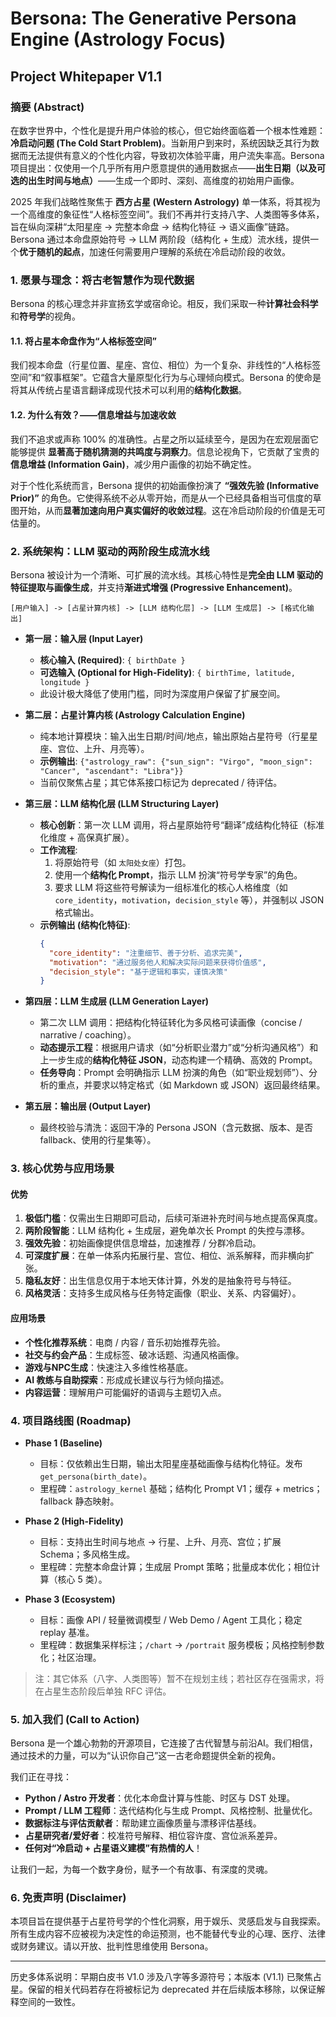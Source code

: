 # Bersona: The Generative Persona Engine (Astrology Focus)
## Project Whitepaper V1.1 

### **摘要 (Abstract)**

在数字世界中，个性化是提升用户体验的核心，但它始终面临着一个根本性难题：**冷启动问题 (The Cold Start Problem)**。当新用户到来时，系统因缺乏其行为数据而无法提供有意义的个性化内容，导致初次体验平庸，用户流失率高。Bersona 项目提出：仅使用一个几乎所有用户愿意提供的通用数据点——**出生日期（以及可选的出生时间与地点）**——生成一个即时、深刻、高维度的初始用户画像。

2025 年我们战略性聚焦于 **西方占星 (Western Astrology)** 单一体系，将其视为一个高维度的象征性“人格标签空间”。我们不再并行支持八字、人类图等多体系，旨在纵向深耕“太阳星座 → 完整本命盘 → 结构化特征 → 语义画像”链路。Bersona 通过本命盘原始符号 → LLM 两阶段（结构化 + 生成）流水线，提供一个**优于随机的起点**，加速任何需要用户理解的系统在冷启动阶段的收敛。

### **1. 愿景与理念：将古老智慧作为现代数据**

Bersona 的核心理念并非宣扬玄学或宿命论。相反，我们采取一种**计算社会科学**和**符号学**的视角。

#### **1.1. 将占星本命盘作为“人格标签空间”**
我们视本命盘（行星位置、星座、宫位、相位）为一个复杂、非线性的“人格标签空间”和“叙事框架”。它蕴含大量原型化行为与心理倾向模式。Bersona 的使命是将其从传统占星语言翻译成现代技术可以利用的**结构化数据**。

#### **1.2. 为什么有效？——信息增益与加速收敛**
我们不追求或声称 100% 的准确性。占星之所以延续至今，是因为在宏观层面它能够提供 **显著高于随机猜测的共鸣度与洞察力**。信息论视角下，它贡献了宝贵的 **信息增益 (Information Gain)**，减少用户画像的初始不确定性。

对于个性化系统而言，Bersona 提供的初始画像扮演了 **“强效先验 (Informative Prior)”** 的角色。它使得系统不必从零开始，而是从一个已经具备相当可信度的草图开始，从而**显著加速向用户真实偏好的收敛过程**。这在冷启动阶段的价值是无可估量的。

### **2. 系统架构：LLM 驱动的两阶段生成流水线**

Bersona 被设计为一个清晰、可扩展的流水线。其核心特性是**完全由 LLM 驱动的特征提取与画像生成**，并支持**渐进式增强 (Progressive Enhancement)**。

```
[用户输入] -> [占星计算内核] -> [LLM 结构化层] -> [LLM 生成层] -> [格式化输出]
```

*   **第一层：输入层 (Input Layer)**
    *   **核心输入 (Required)**: `{ birthDate }`
    *   **可选输入 (Optional for High-Fidelity)**: `{ birthTime, latitude, longitude }`
    *   此设计极大降低了使用门槛，同时为深度用户保留了扩展空间。

*   **第二层：占星计算内核 (Astrology Calculation Engine)**
    *   纯本地计算模块：输入出生日期/时间/地点，输出原始占星符号（行星星座、宫位、上升、月亮等）。
    *   **示例输出**: `{"astrology_raw": {"sun_sign": "Virgo", "moon_sign": "Cancer", "ascendant": "Libra"}}`
    *   当前仅聚焦占星；其它体系接口标记为 deprecated / 待评估。

*   **第三层：LLM 结构化层 (LLM Structuring Layer)**
    *   **核心创新**：第一次 LLM 调用，将占星原始符号“翻译”成结构化特征（标准化维度 + 高保真扩展）。
    *   **工作流程**:
        1.  将原始符号（如 `太阳处女座`）打包。
        2.  使用一个**结构化 Prompt**，指示 LLM 扮演“符号学专家”的角色。
        3.  要求 LLM 将这些符号解读为一组标准化的核心人格维度（如 `core_identity`，`motivation`，`decision_style` 等），并强制以 JSON 格式输出。
    *   **示例输出 (结构化特征)**:
        ```json
        {
          "core_identity": "注重细节、善于分析、追求完美",
          "motivation": "通过服务他人和解决实际问题来获得价值感",
          "decision_style": "基于逻辑和事实，谨慎决策"
        }
        ```

*   **第四层：LLM 生成层 (LLM Generation Layer)**
    *   第二次 LLM 调用：把结构化特征转化为多风格可读画像（concise / narrative / coaching）。
    *   **动态提示工程**：根据用户请求（如“分析职业潜力”或“分析沟通风格”）和上一步生成的**结构化特征 JSON**，动态构建一个精确、高效的 Prompt。
    *   **任务导向**：Prompt 会明确指示 LLM 扮演的角色（如“职业规划师”）、分析的重点，并要求以特定格式（如 Markdown 或 JSON）返回最终结果。

*   **第五层：输出层 (Output Layer)**
    *   最终校验与清洗：返回干净的 Persona JSON（含元数据、版本、是否 fallback、使用的行星集等）。

### **3. 核心优势与应用场景**

#### **优势**
1. **极低门槛**：仅需出生日期即可启动，后续可渐进补充时间与地点提高保真度。
2. **两阶段智能**：LLM 结构化 + 生成层，避免单次长 Prompt 的失控与漂移。
3. **强效先验**：初始画像提供信息增益，加速推荐 / 分群冷启动。
4. **可深度扩展**：在单一体系内拓展行星、宫位、相位、派系解释，而非横向扩张。
5. **隐私友好**：出生信息仅用于本地天体计算，外发的是抽象符号与特征。
6. **风格灵活**：支持多生成风格与任务特定画像（职业、关系、内容偏好）。

#### **应用场景**
* **个性化推荐系统**：电商 / 内容 / 音乐初始推荐先验。
* **社交与约会产品**：生成标签、破冰话题、沟通风格画像。
* **游戏与NPC生成**：快速注入多维性格基底。
* **AI 教练与自助探索**：形成成长建议与行为倾向描述。
* **内容运营**：理解用户可能偏好的语调与主题切入点。

### **4. 项目路线图 (Roadmap)**

* **Phase 1 (Baseline)**
    * 目标：仅依赖出生日期，输出太阳星座基础画像与结构化特征。发布 `get_persona(birth_date)`。
    * 里程碑：`astrology_kernel` 基础；结构化 Prompt V1；缓存 + metrics；fallback 静态映射。

* **Phase 2 (High-Fidelity)**
    * 目标：支持出生时间与地点 → 行星、上升、月亮、宫位；扩展 Schema；多风格生成。
    * 里程碑：完整本命盘计算；生成层 Prompt 策略；批量成本优化；相位计算（核心 5 类）。

* **Phase 3 (Ecosystem)**
    * 目标：画像 API / 轻量微调模型 / Web Demo / Agent 工具化；稳定 replay 基准。
    * 里程碑：数据集采样标注；`/chart` → `/portrait` 服务模板；风格控制参数化；社区治理。

> 注：其它体系（八字、人类图等）暂不在规划主线；若社区存在强需求，将在占星生态阶段后单独 RFC 评估。

### **5. 加入我们 (Call to Action)**

Bersona 是一个雄心勃勃的开源项目，它连接了古代智慧与前沿AI。我们相信，通过技术的力量，可以为“认识你自己”这一古老命题提供全新的视角。

我们正在寻找：
* **Python / Astro 开发者**：优化本命盘计算与性能、时区与 DST 处理。
* **Prompt / LLM 工程师**：迭代结构化与生成 Prompt、风格控制、批量优化。
* **数据标注与评估贡献者**：帮助建立画像质量与漂移评估基线。
* **占星研究者/爱好者**：校准符号解释、相位容许度、宫位派系差异。
* **任何对“冷启动 + 占星语义建模”有热情的人**！

让我们一起，为每一个数字身份，赋予一个有故事、有深度的灵魂。

### **6. 免责声明 (Disclaimer)**

本项目旨在提供基于占星符号学的个性化洞察，用于娱乐、灵感启发与自我探索。所有生成内容不应被视为决定性的命运预测，也不能替代专业的心理、医疗、法律或财务建议。请以开放、批判性思维使用 Bersona。

---

历史多体系说明：早期白皮书 V1.0 涉及八字等多源符号；本版本 (V1.1) 已聚焦占星。保留的相关代码若存在将被标记为 deprecated 并在后续版本移除，以保证解释空间的一致性。